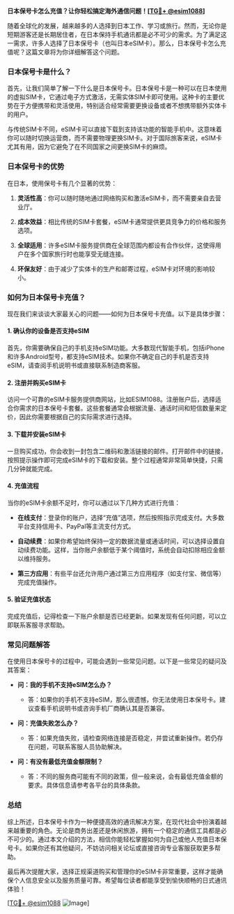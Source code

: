 **日本保号卡怎么充值？让你轻松搞定海外通信问题！[[TG💪+ @esim1088](https://t.me/s/esim1088)]**

随着全球化的发展，越来越多的人选择到日本工作、学习或旅行。然而，无论你是短期游客还是长期居住者，在日本保持手机通讯都是必不可少的需求。为了满足这一需求，许多人选择了日本保号卡（也叫日本eSIM卡）。那么，日本保号卡怎么充值呢？这篇文章将为你详细解答这个问题。

### 日本保号卡是什么？

首先，让我们简单了解一下什么是日本保号卡。日本保号卡是一种可以在日本使用的虚拟SIM卡，它通过电子方式激活，无需实体SIM卡即可使用。这种卡的主要优势在于方便携带和灵活使用，特别适合经常需要更换设备或者不想携带额外实体卡的用户。

与传统SIM卡不同，eSIM卡可以直接下载到支持该功能的智能手机中。这意味着你可以随时切换运营商，而不需要物理更换SIM卡。对于国际旅客来说，eSIM卡尤其有用，因为它避免了在不同国家之间更换SIM卡的麻烦。

### 日本保号卡的优势

在日本，使用保号卡有几个显著的优势：

1. **灵活性高**：你可以随时随地通过网络购买和激活eSIM卡，而不需要亲自去营业厅。
   
2. **成本效益**：相比传统的SIM卡套餐，eSIM卡通常提供更具竞争力的价格和服务选项。

3. **全球适用**：许多eSIM卡服务提供商在全球范围内都设有合作伙伴，这使得用户在多个国家旅行时也能享受无缝连接。

4. **环保友好**：由于减少了实体卡的生产和邮寄过程，eSIM卡对环境的影响较小。

### 如何为日本保号卡充值？

现在我们来谈谈大家最关心的问题——如何为日本保号卡充值。以下是具体步骤：

#### 1. 确认你的设备是否支持eSIM

首先，你需要确保自己的手机支持eSIM功能。大多数现代智能手机，包括iPhone和许多Android型号，都支持eSIM技术。如果你不确定自己的手机是否支持eSIM，请查阅手机说明书或直接联系制造商客服。

#### 2. 注册并购买eSIM卡

访问一个可靠的eSIM卡服务提供商网站，比如ESIM1088。注册账户后，选择适合你需求的日本保号卡套餐。这些套餐通常会根据流量、通话时间和短信数量来定价，因此你需要根据自己的实际需求进行选择。

#### 3. 下载并安装eSIM卡

一旦购买成功，你会收到一封包含二维码和激活链接的邮件。打开邮件中的链接，按照提示操作即可完成eSIM卡的下载和安装。整个过程通常非常简单快捷，只需几分钟就能完成。

#### 4. 充值流程

当你的eSIM卡余额不足时，你可以通过以下几种方式进行充值：

- **在线支付**：登录你的账户，选择“充值”选项，然后按照指示完成支付。大多数平台支持信用卡、PayPal等主流支付方式。
  
- **自动续费**：如果你希望始终保持一定的数据流量或通话时间，可以选择设置自动续费功能。这样，当你账户余额低于某个阈值时，系统会自动扣除相应金额以维持服务。

- **第三方应用**：有些平台还允许用户通过第三方应用程序（如支付宝、微信等）完成充值操作。

#### 5. 验证充值状态

完成充值后，记得检查一下账户余额是否已经更新。如果发现有任何问题，可以立即联系客服寻求帮助。

### 常见问题解答

在使用日本保号卡的过程中，可能会遇到一些常见问题。以下是一些常见的疑问及其答案：

- **问：我的手机不支持eSIM怎么办？**
  - 答：如果你的手机不支持eSIM，那么很遗憾，你无法使用日本保号卡。建议查看手机说明书或咨询手机厂商确认其是否兼容。

- **问：充值失败怎么办？**
  - 答：如果充值失败，请检查网络连接是否稳定，并尝试重新操作。若仍存在问题，可联系客服人员协助解决。

- **问：有没有最低充值金额限制？**
  - 答：不同的服务商可能有不同的政策，但一般来说，会有最低充值金额的要求。具体信息请参考各平台的具体条款。

### 总结

综上所述，日本保号卡作为一种便捷高效的通讯解决方案，在现代社会中扮演着越来越重要的角色。无论是商务出差还是休闲旅游，拥有一个稳定的通信工具都是必不可少的。通过本文介绍的方法，相信你能轻松掌握如何为自己或他人充值日本保号卡。如果你还有其他疑问，不妨访问相关论坛或直接咨询专业客服获取更多帮助。

最后再次提醒大家，选择正规渠道购买和管理你的eSIM卡非常重要，这样才能确保个人信息安全以及服务质量可靠。希望每位读者都能享受到愉快顺畅的日式通讯体验！

[[TG💪+ @esim1088](https://t.me/s/esim1088) ![Image](https://i.postimg.cc/4NQfJmqS/Snipaste-2025-05-13-00-14-12.png)]